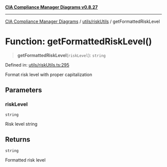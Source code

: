 [**CIA Compliance Manager Diagrams v0.8.27**](../../../README.md)

***

[CIA Compliance Manager Diagrams](../../../modules.md) / [utils/riskUtils](../README.md) / getFormattedRiskLevel

# Function: getFormattedRiskLevel()

> **getFormattedRiskLevel**(`riskLevel`): `string`

Defined in: [utils/riskUtils.ts:295](https://github.com/Hack23/cia-compliance-manager/blob/26bb73ca86d23be8656cdd29d12202323a449310/src/utils/riskUtils.ts#L295)

Format risk level with proper capitalization

## Parameters

### riskLevel

`string`

Risk level string

## Returns

`string`

Formatted risk level
